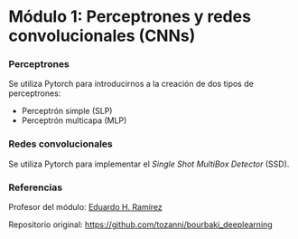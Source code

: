 # Módulo 1: Perceptrones y redes convolucionales (CNNs)
### Perceptrones
Se utiliza Pytorch para introducirnos a la creación de dos tipos de perceptrones: 
* Perceptrón simple (SLP)
* Perceptrón multicapa (MLP)

### Redes convolucionales
Se utiliza Pytorch para implementar el *Single Shot MultiBox Detector* (SSD).

### Referencias

Profesor del módulo: [Eduardo H. Ramírez](https://github.com/tozanni)

Repositorio original: https://github.com/tozanni/bourbaki_deeplearning
